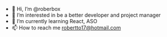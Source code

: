 - 👋 Hi, I’m @roberbox
- 👀 I’m interested in be a better developer and project manager
- 🌱 I’m currently learning React, ASO 
- 📫 How to reach me robertto17@hotmail.com

<!---
roberbox/roberbox is a ✨ special ✨ repository because its `README.md` (this file) appears on your GitHub profile.
You can click the Preview link to take a look at your changes.
--->
